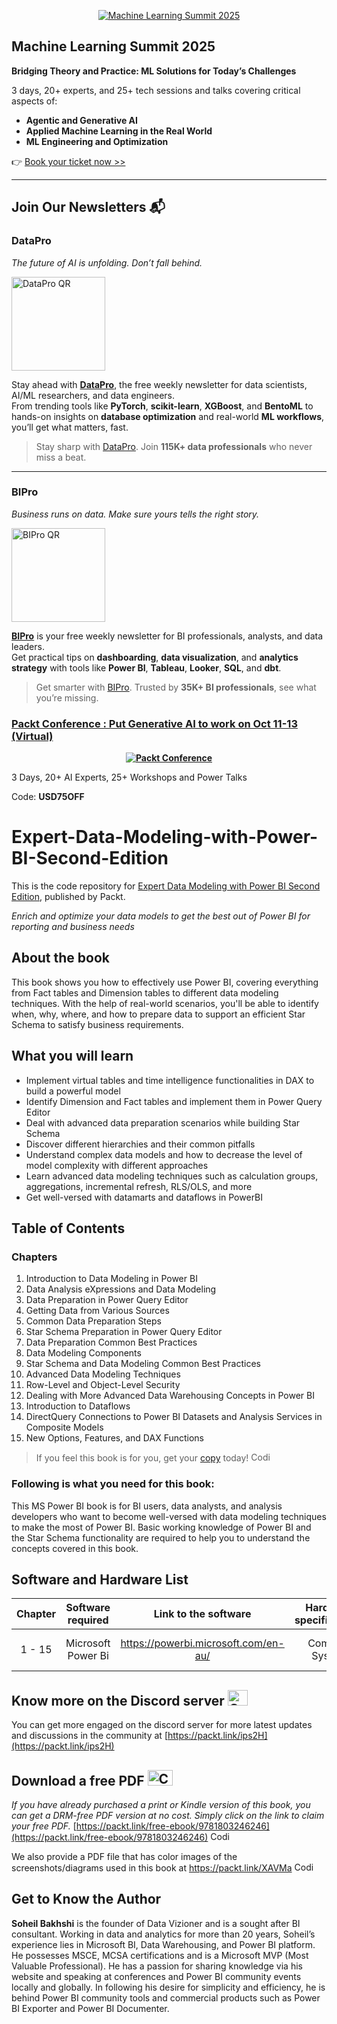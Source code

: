 <p align="center"><a href="https://packt.link/mlsumgh"><img src="https://static.packt-cdn.com/assets/images/ML Summit Banner v3 1200x627.png" alt="Machine Learning Summit 2025"/></a></p>

## Machine Learning Summit 2025
**Bridging Theory and Practice: ML Solutions for Today’s Challenges**

3 days, 20+ experts, and 25+ tech sessions and talks covering critical aspects of:
- **Agentic and Generative AI**
- **Applied Machine Learning in the Real World**
- **ML Engineering and Optimization**

👉 [Book your ticket now >>](https://packt.link/mlsumgh)

---

## Join Our Newsletters 📬

### DataPro  
*The future of AI is unfolding. Don’t fall behind.*

<p><a href="https://landing.packtpub.com/subscribe-datapronewsletter/?link_from_packtlink=yes"><img src="https://static.packt-cdn.com/assets/images/DataPro NL QR Code.png" alt="DataPro QR" width="150"/></a></p>

Stay ahead with [**DataPro**](https://landing.packtpub.com/subscribe-datapronewsletter/?link_from_packtlink=yes), the free weekly newsletter for data scientists, AI/ML researchers, and data engineers.  
From trending tools like **PyTorch**, **scikit-learn**, **XGBoost**, and **BentoML** to hands-on insights on **database optimization** and real-world **ML workflows**, you’ll get what matters, fast.

> Stay sharp with [DataPro](https://landing.packtpub.com/subscribe-datapronewsletter/?link_from_packtlink=yes). Join **115K+ data professionals** who never miss a beat.

---

### BIPro  
*Business runs on data. Make sure yours tells the right story.*

<p><a href="https://landing.packtpub.com/subscribe-bipro-newsletter/?link_from_packtlink=yes"><img src="https://static.packt-cdn.com/assets/images/BIPro NL QR Code.png" alt="BIPro QR" width="150"/></a></p>

[**BIPro**](https://landing.packtpub.com/subscribe-bipro-newsletter/?link_from_packtlink=yes) is your free weekly newsletter for BI professionals, analysts, and data leaders.  
Get practical tips on **dashboarding**, **data visualization**, and **analytics strategy** with tools like **Power BI**, **Tableau**, **Looker**, **SQL**, and **dbt**.

> Get smarter with [BIPro](https://landing.packtpub.com/subscribe-bipro-newsletter/?link_from_packtlink=yes). Trusted by **35K+ BI professionals**, see what you’re missing.


### [Packt Conference : Put Generative AI to work on Oct 11-13 (Virtual)](https://packt.link/JGIEY)

<b><p align='center'>[![Packt Conference](https://hub.packtpub.com/wp-content/uploads/2023/08/put-generative-ai-to-work-packt.png)](https://packt.link/JGIEY)</p></b> 
3 Days, 20+ AI Experts, 25+ Workshops and Power Talks 

Code: <b>USD75OFF</b>

# Expert-Data-Modeling-with-Power-BI-Second-Edition
This is the code repository for [Expert Data Modeling with Power BI Second Edition](https://www.packtpub.com/product/expert-data-modeling-with-power-bi-second-edition/9781803246246), published by Packt.

*Enrich and optimize your data models to get the best out of Power BI for reporting and business needs*

## About the book

This book shows you how to effectively use Power BI, covering everything from Fact tables and Dimension tables to different data modeling techniques.
With the help of real-world scenarios, you'll be able to identify when, why, where, and how to prepare data to support an efficient Star Schema to satisfy business requirements.

## What you will learn

- Implement virtual tables and time intelligence functionalities in DAX to build a powerful model
- Identify Dimension and Fact tables and implement them in Power Query Editor
- Deal with advanced data preparation scenarios while building Star Schema
- Discover different hierarchies and their common pitfalls
- Understand complex data models and how to decrease the level of model complexity with different approaches
- Learn advanced data modeling techniques such as calculation groups, aggregations, incremental refresh, RLS/OLS, and more
- Get well-versed with datamarts and dataflows in PowerBI

## Table of Contents
### Chapters
1. Introduction to Data Modeling in Power BI
2. Data Analysis eXpressions and Data Modeling
3. Data Preparation in Power Query Editor
4. Getting Data from Various Sources
5. Common Data Preparation Steps
6. Star Schema Preparation in Power Query Editor 
7. Data Preparation Common Best Practices
8. Data Modeling Components
9. Star Schema and Data Modeling Common Best Practices
10. Advanced Data Modeling Techniques
11. Row-Level and Object-Level Security
12. Dealing with More Advanced Data Warehousing Concepts in Power BI
13. Introduction to Dataflows
14. DirectQuery Connections to Power BI Datasets and Analysis Services in Composite Models
15. New Options, Features, and DAX Functions


> If you feel this book is for you, get your [copy](https://www.amazon.in/Expert-Data-Modeling-Power-reporting-ebook/dp/B0B9H9TZCF) today! <img alt="Coding" height="15" width="35"  src="https://media.tenor.com/ex_HDD_k5P8AAAAi/habbo-habbohotel.gif">


### Following is what you need for this book: ###

This MS Power BI book is for BI users, data analysts, and analysis developers who want to become well-versed with data modeling techniques to make the most of Power BI. Basic working knowledge of Power BI and the Star Schema functionality are required to help you to understand the concepts covered in this book.


## Software and Hardware List

| Chapter | Software required    | Link to the software    | Hardware specifications    | OS required    |
| :---:  | :---: | :---: |:---: | :---: |
| 1 - 15 | Microsoft Power Bi   | https://powerbi.microsoft.com/en-au/   | Common System   |  Windows or MacOS  |

## Know more on the Discord server <img alt="Coding" height="25" width="32"  src="https://cliply.co/wp-content/uploads/2021/08/372108630_DISCORD_LOGO_400.gif">

You can get more engaged on the discord server for more latest updates and discussions in the community at [https://packt.link/ips2H](https://packt.link/ips2H) 

## Download a free PDF <img alt="Coding" height="25" width="40" src="https://emergency.com.au/wp-content/uploads/2021/03/free.gif">

_If you have already purchased a print or Kindle version of this book, you can get a DRM-free PDF version at no cost. Simply click on the link to claim your free PDF._
[https://packt.link/free-ebook/9781803246246](https://packt.link/free-ebook/9781803246246) <img alt="Coding" height="15" width="35"  src="https://media.tenor.com/ex_HDD_k5P8AAAAi/habbo-habbohotel.gif">

We also provide a PDF file that has color images of the screenshots/diagrams used in this book at https://packt.link/XAVMa <img alt="Coding" height="15" width="35"  src="https://media.tenor.com/ex_HDD_k5P8AAAAi/habbo-habbohotel.gif">


## Get to Know the Author

**Soheil Bakhshi** is the founder of Data Vizioner and is a sought after BI consultant. Working in data and analytics for more than 20 years, Soheil’s experience lies in Microsoft BI, Data Warehousing, and Power BI platform. He possesses MSCE, MCSA certifications and is a Microsoft MVP (Most Valuable Professional). He has a passion for sharing knowledge via his website and speaking at conferences and Power BI community events locally and globally. In following his desire for simplicity and efficiency, he is behind Power BI community tools and commercial products such as Power BI Exporter and Power BI Documenter.

